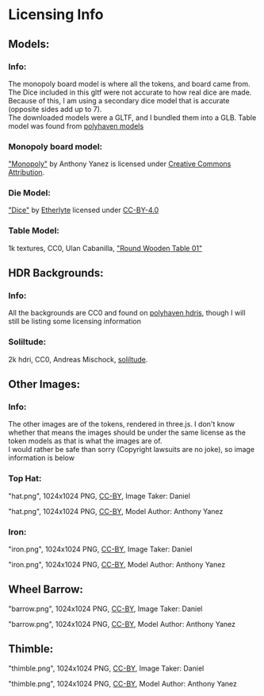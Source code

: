 # Licensing Info

## Models:
### Info:
The monopoly board model is where all the tokens, and board came from. The Dice included in this gltf were not accurate to how real dice are made.
Because of this, I am using a secondary dice model that is accurate (opposite sides add up to 7).  
The downloaded models were a GLTF, and I bundled them into a GLB.
Table model was found from [polyhaven models](https://polyhaven.com/models)

### Monopoly board model:
["Monopoly"](https://skfb.ly/6COZv) by Anthony Yanez is licensed under [Creative Commons Attribution](http://creativecommons.org/licenses/by/4.0/).

### Die Model:
["Dice"](https://sketchfab.com/3d-models/dice-f5df7799760c4452addb66854facffd7) by [Etherlyte](https://sketchfab.com/etherlyte) licensed under [CC-BY-4.0](http://creativecommons.org/licenses/by/4.0/)

### Table Model:
1k textures, CC0, Ulan Cabanilla, ["Round Wooden Table 01"](https://polyhaven.com/a/round_wooden_table_01)


## HDR Backgrounds:
### Info:
All the backgrounds are CC0 and found on [polyhaven hdris](https://polyhaven.com/hdris), though I will still be listing some licensing information

### Soliltude:
2k hdri, CC0, Andreas Mischock, [soliltude](https://polyhaven.com/a/soliltude).

## Other Images:
### Info:
The other images are of the tokens, rendered in three.js. I don't know whether that means the images should be under the same license as the token models as that is what the images are of.  
I would rather be safe than sorry (Copyright lawsuits are no joke), so image information is below

### Top Hat:
"hat.png", 1024x1024 PNG, [CC-BY](http://creativecommons.org/licenses/by/4.0/), Image Taker: Daniel

"hat.png", 1024x1024 PNG, [CC-BY](http://creativecommons.org/licenses/by/4.0/), Model Author: Anthony Yanez

### Iron:
"iron.png", 1024x1024 PNG, [CC-BY](http://creativecommons.org/licenses/by/4.0/), Image Taker: Daniel

"iron.png", 1024x1024 PNG, [CC-BY](http://creativecommons.org/licenses/by/4.0/), Model Author: Anthony Yanez

## Wheel Barrow:
"barrow.png", 1024x1024 PNG, [CC-BY](http://creativecommons.org/licenses/by/4.0/), Image Taker: Daniel

"barrow.png", 1024x1024 PNG, [CC-BY](http://creativecommons.org/licenses/by/4.0/), Model Author: Anthony Yanez

## Thimble:
"thimble.png", 1024x1024 PNG, [CC-BY](http://creativecommons.org/licenses/by/4.0/), Image Taker: Daniel

"thimble.png", 1024x1024 PNG, [CC-BY](http://creativecommons.org/licenses/by/4.0/), Model Author: Anthony Yanez